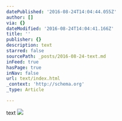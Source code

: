 ```yaml
---
datePublished: '2016-08-24T14:04:44.055Z'
author: []
via: {}
dateModified: '2016-08-24T14:04:41.166Z'
title: ''
publisher: {}
description: text
starred: false
sourcePath: _posts/2016-08-24-text.md
inFeed: true
hasPage: true
inNav: false
url: text/index.html
_context: 'http://schema.org'
_type: Article

---
```

text
![](https://the-grid-user-content.s3-us-west-2.amazonaws.com/ffe1e349-35e7-46ad-8499-5a0f343bdfaf.jpg)